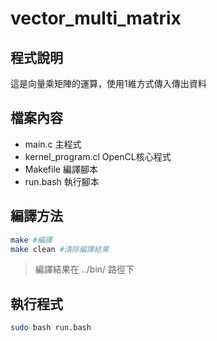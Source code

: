 # vector_multi_matrix

## 程式說明
這是向量乘矩陣的運算，使用1維方式傳入傳出資料

## 檔案內容
* main.c 主程式
* kernel_program.cl OpenCL核心程式
* Makefile 編譯腳本
* run.bash 執行腳本

## 編譯方法
```bash
make #編譯
make clean #清除編譯結果
```
> 編譯結果在 ../bin/ 路徑下

## 執行程式
```bash
sudo bash run.bash 
```